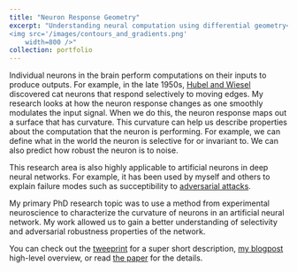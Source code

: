 ```yaml
---
title: "Neuron Response Geometry"
excerpt: "Understanding neural computation using differential geometry<br/>
<img src='/images/contours_and_gradients.png'
    width=800 />"
collection: portfolio
---
```


Individual neurons in the brain perform computations on their inputs to produce outputs. For example,
in the late 1950s, [Hubel and Wiesel](https://youtu.be/IOHayh06LJ4) discovered cat neurons that respond
selectively to moving edges. My research looks at how the neuron response changes as one smoothly
modulates the input signal. When we do this, the neuron response maps out a surface that has curvature.
This curvature can help us describe properties about the computation that the neuron is performing.
For example, we can define what in the world the neuron is selective for or invariant to. We can also
predict how robust the neuron is to noise.

This research area is also highly applicable to artificial neurons in deep neural networks.
For example, it has been used by myself and others to explain failure modes such as succeptibility to
[adversarial attacks](https://www.nytimes.com/2018/11/05/opinion/artificial-intelligence-machine-learning.html).

My primary PhD research topic was to use a method from experimental neuroscience to characterize
the curvature of neurons in an artificial neural network. My work allowed us to gain a better
understanding of selectivity and adversarial robustness properties of the network.

You can check out the [tweeprint](https://twitter.com/DylanPaiton/status/1333480509893206018?s=20)
for a super short description, [my blogpost]({{site.url}}/posts/2021-05-18-selectivity-robustness)
high-level overview, or read [the paper](https://jov.arvojournals.org/article.aspx?articleid=2772000)
for the details.
